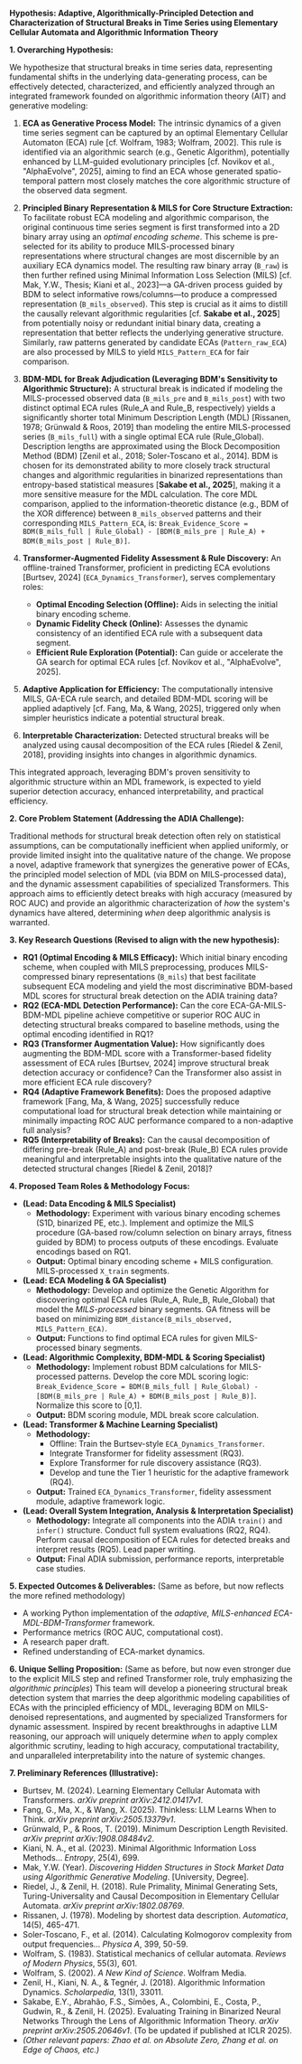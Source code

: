 **Hypothesis: Adaptive, Algorithmically-Principled Detection and Characterization of Structural Breaks in Time Series using Elementary Cellular Automata and Algorithmic Information Theory**

**1. Overarching Hypothesis:**

We hypothesize that structural breaks in time series data, representing fundamental shifts in the underlying data-generating process, can be effectively detected, characterized, and efficiently analyzed through an integrated framework founded on algorithmic information theory (AIT) and generative modeling:

1.  **ECA as Generative Process Model:** The intrinsic dynamics of a given time series segment can be captured by an optimal Elementary Cellular Automaton (ECA) rule [cf. Wolfram, 1983; Wolfram, 2002]. This rule is identified via an algorithmic search (e.g., Genetic Algorithm), potentially enhanced by LLM-guided evolutionary principles [cf. Novikov et al., "AlphaEvolve", 2025], aiming to find an ECA whose generated spatio-temporal pattern most closely matches the core algorithmic structure of the observed data segment.

2.  **Principled Binary Representation & MILS for Core Structure Extraction:** To facilitate robust ECA modeling and algorithmic comparison, the original continuous time series segment is first transformed into a 2D binary array using an *optimal encoding scheme*. This scheme is pre-selected for its ability to produce MILS-processed binary representations where structural changes are most discernible by an auxiliary ECA dynamics model. The resulting raw binary array (`B_raw`) is then further refined using Minimal Information Loss Selection (MILS) [cf. Mak, Y.W., Thesis; Kiani et al., 2023]—a GA-driven process guided by BDM to select informative rows/columns—to produce a compressed representation (`B_mils_observed`). This step is crucial as it aims to distill the causally relevant algorithmic regularities [cf. **Sakabe et al., 2025**] from potentially noisy or redundant initial binary data, creating a representation that better reflects the underlying generative structure. Similarly, raw patterns generated by candidate ECAs (`Pattern_raw_ECA`) are also processed by MILS to yield `MILS_Pattern_ECA` for fair comparison.

3.  **BDM-MDL for Break Adjudication (Leveraging BDM's Sensitivity to Algorithmic Structure):** A structural break is indicated if modeling the MILS-processed observed data (`B_mils_pre` and `B_mils_post`) with two distinct optimal ECA rules (Rule_A and Rule_B, respectively) yields a significantly shorter total Minimum Description Length (MDL) [Rissanen, 1978; Grünwald & Roos, 2019] than modeling the entire MILS-processed series (`B_mils_full`) with a single optimal ECA rule (Rule_Global). Description lengths are approximated using the Block Decomposition Method (BDM) [Zenil et al., 2018; Soler-Toscano et al., 2014]. BDM is chosen for its demonstrated ability to more closely track structural changes and algorithmic regularities in binarized representations than entropy-based statistical measures [**Sakabe et al., 2025**], making it a more sensitive measure for the MDL calculation. The core MDL comparison, applied to the information-theoretic distance (e.g., BDM of the XOR difference) between `B_mils_observed` patterns and their corresponding `MILS_Pattern_ECA`, is:
    `Break_Evidence_Score = BDM(B_mils_full | Rule_Global) - [BDM(B_mils_pre | Rule_A) + BDM(B_mils_post | Rule_B)]`.

4.  **Transformer-Augmented Fidelity Assessment & Rule Discovery:** An offline-trained Transformer, proficient in predicting ECA evolutions [Burtsev, 2024] (`ECA_Dynamics_Transformer`), serves complementary roles:
    *   **Optimal Encoding Selection (Offline):** Aids in selecting the initial binary encoding scheme.
    *   **Dynamic Fidelity Check (Online):** Assesses the dynamic consistency of an identified ECA rule with a subsequent data segment.
    *   **Efficient Rule Exploration (Potential):** Can guide or accelerate the GA search for optimal ECA rules [cf. Novikov et al., "AlphaEvolve", 2025].

5.  **Adaptive Application for Efficiency:** The computationally intensive MILS, GA-ECA rule search, and detailed BDM-MDL scoring will be applied adaptively [cf. Fang, Ma, & Wang, 2025], triggered only when simpler heuristics indicate a potential structural break.

6.  **Interpretable Characterization:** Detected structural breaks will be analyzed using causal decomposition of the ECA rules [Riedel & Zenil, 2018], providing insights into changes in algorithmic dynamics.

This integrated approach, leveraging BDM's proven sensitivity to algorithmic structure within an MDL framework, is expected to yield superior detection accuracy, enhanced interpretability, and practical efficiency.

**2. Core Problem Statement (Addressing the ADIA Challenge):**

Traditional methods for structural break detection often rely on statistical assumptions, can be computationally inefficient when applied uniformly, or provide limited insight into the qualitative nature of the change. We propose a novel, adaptive framework that synergizes the generative power of ECAs, the principled model selection of MDL (via BDM on MILS-processed data), and the dynamic assessment capabilities of specialized Transformers. This approach aims to efficiently detect breaks with high accuracy (measured by ROC AUC) and provide an algorithmic characterization of *how* the system's dynamics have altered, determining *when* deep algorithmic analysis is warranted.

**3. Key Research Questions (Revised to align with the new hypothesis):**

*   **RQ1 (Optimal Encoding & MILS Efficacy):** Which initial binary encoding scheme, when coupled with MILS preprocessing, produces MILS-compressed binary representations (`B_mils`) that best facilitate subsequent ECA modeling and yield the most discriminative BDM-based MDL scores for structural break detection on the ADIA training data?
*   **RQ2 (ECA-MDL Detection Performance):** Can the core ECA-GA-MILS-BDM-MDL pipeline achieve competitive or superior ROC AUC in detecting structural breaks compared to baseline methods, using the optimal encoding identified in RQ1?
*   **RQ3 (Transformer Augmentation Value):** How significantly does augmenting the BDM-MDL score with a Transformer-based fidelity assessment of ECA rules [Burtsev, 2024] improve structural break detection accuracy or confidence? Can the Transformer also assist in more efficient ECA rule discovery?
*   **RQ4 (Adaptive Framework Benefits):** Does the proposed adaptive framework [Fang, Ma, & Wang, 2025] successfully reduce computational load for structural break detection while maintaining or minimally impacting ROC AUC performance compared to a non-adaptive full analysis?
*   **RQ5 (Interpretability of Breaks):** Can the causal decomposition of differing pre-break (Rule_A) and post-break (Rule_B) ECA rules provide meaningful and interpretable insights into the qualitative nature of the detected structural changes [Riedel & Zenil, 2018]?

**4. Proposed Team Roles & Methodology Focus:**

*   **(Lead: Data Encoding & MILS Specialist)**
    *   **Methodology:** Experiment with various binary encoding schemes (S1D, binarized PE, etc.). Implement and optimize the MILS procedure (GA-based row/column selection on binary arrays, fitness guided by BDM) to process outputs of these encodings. Evaluate encodings based on RQ1.
    *   **Output:** Optimal binary encoding scheme + MILS configuration. MILS-processed `X_train` segments.
*   **(Lead: ECA Modeling & GA Specialist)**
    *   **Methodology:** Develop and optimize the Genetic Algorithm for discovering optimal ECA rules (Rule_A, Rule_B, Rule_Global) that model the *MILS-processed* binary segments. GA fitness will be based on minimizing `BDM_distance(B_mils_observed, MILS_Pattern_ECA)`.
    *   **Output:** Functions to find optimal ECA rules for given MILS-processed binary segments.
*   **(Lead: Algorithmic Complexity, BDM-MDL & Scoring Specialist)**
    *   **Methodology:** Implement robust BDM calculations for MILS-processed patterns. Develop the core MDL scoring logic: `Break_Evidence_Score = BDM(B_mils_full | Rule_Global) - [BDM(B_mils_pre | Rule_A) + BDM(B_mils_post | Rule_B)]`. Normalize this score to [0,1].
    *   **Output:** BDM scoring module, MDL break score calculation.
*   **(Lead: Transformer & Machine Learning Specialist)**
    *   **Methodology:**
        *   Offline: Train the Burtsev-style `ECA_Dynamics_Transformer`.
        *   Integrate Transformer for fidelity assessment (RQ3).
        *   Explore Transformer for rule discovery assistance (RQ3).
        *   Develop and tune the Tier 1 heuristic for the adaptive framework (RQ4).
    *   **Output:** Trained `ECA_Dynamics_Transformer`, fidelity assessment module, adaptive framework logic.
*   **(Lead: Overall System Integration, Analysis & Interpretation Specialist)**
    *   **Methodology:** Integrate all components into the ADIA `train()` and `infer()` structure. Conduct full system evaluations (RQ2, RQ4). Perform causal decomposition of ECA rules for detected breaks and interpret results (RQ5). Lead paper writing.
    *   **Output:** Final ADIA submission, performance reports, interpretable case studies.

**5. Expected Outcomes & Deliverables:** (Same as before, but now reflects the more refined methodology)
*   A working Python implementation of the *adaptive, MILS-enhanced ECA-MDL-BDM-Transformer* framework.
*   Performance metrics (ROC AUC, computational cost).
*   A research paper draft.
*   Refined understanding of ECA-market dynamics.

**6. Unique Selling Proposition:** (Same as before, but now even stronger due to the explicit MILS step and refined Transformer role, truly emphasizing the *algorithmic principles*)
This team will develop a pioneering structural break detection system that marries the deep algorithmic modeling capabilities of ECAs with the principled efficiency of MDL, leveraging BDM on MILS-denoised representations, and augmented by specialized Transformers for dynamic assessment. Inspired by recent breakthroughs in adaptive LLM reasoning, our approach will uniquely determine *when* to apply complex algorithmic scrutiny, leading to high accuracy, computational tractability, and unparalleled interpretability into the nature of systemic changes.

**7. Preliminary References (Illustrative):**

*   Burtsev, M. (2024). Learning Elementary Cellular Automata with Transformers. *arXiv preprint arXiv:2412.01417v1*.
*   Fang, G., Ma, X., & Wang, X. (2025). Thinkless: LLM Learns When to Think. *arXiv preprint arXiv:2505.13379v1*.
*   Grünwald, P., & Roos, T. (2019). Minimum Description Length Revisited. *arXiv preprint arXiv:1908.08484v2*.
*   Kiani, N. A., et al. (2023). Minimal Algorithmic Information Loss Methods... *Entropy*, 25(4), 699.
*   Mak, Y.W. (Year). *Discovering Hidden Structures in Stock Market Data using Algorithmic Generative Modeling*. \[University, Degree].
*   Riedel, J., & Zenil, H. (2018). Rule Primality, Minimal Generating Sets, Turing-Universality and Causal Decomposition in Elementary Cellular Automata. *arXiv preprint arXiv:1802.08769*.
*   Rissanen, J. (1978). Modeling by shortest data description. *Automatica*, 14(5), 465-471.
*   Soler-Toscano, F., et al. (2014). Calculating Kolmogorov complexity from output frequencies... *Physica A*, 399, 50-59.
*   Wolfram, S. (1983). Statistical mechanics of cellular automata. *Reviews of Modern Physics*, 55(3), 601.
*   Wolfram, S. (2002). *A New Kind of Science*. Wolfram Media.
*   Zenil, H., Kiani, N. A., & Tegnér, J. (2018). Algorithmic Information Dynamics. *Scholarpedia*, 13(1), 33011.
*   Sakabe, E.Y., Abrahão, F.S., Simões, A., Colombini, E., Costa, P., Gudwin, R., & Zenil, H. (2025). Evaluating Training in Binarized Neural Networks Through the Lens of Algorithmic Information Theory. *arXiv preprint arXiv:2505.20646v1*. (To be updated if published at ICLR 2025).
*   *(Other relevant papers: Zhao et al. on Absolute Zero, Zhang et al. on Edge of Chaos, etc.)*
